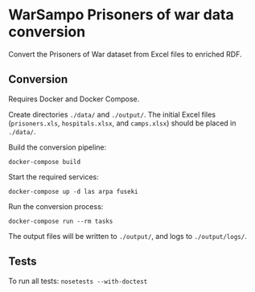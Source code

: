 # WarSampo Prisoners of war data conversion

Convert the Prisoners of War dataset from Excel files to enriched RDF.

## Conversion

Requires Docker and Docker Compose.

Create directories `./data/` and `./output/`.
The initial Excel files (`prisoners.xls`, `hospitals.xlsx`, and `camps.xlsx`) should be placed in `./data/`.

Build the conversion pipeline:

`docker-compose build`

Start the required services:

`docker-compose up -d las arpa fuseki`

Run the conversion process:

`docker-compose run --rm tasks`

The output files will be written to `./output/`, and logs to `./output/logs/`.

## Tests

To run all tests: `nosetests --with-doctest`

